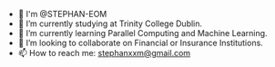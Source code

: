 - 👋 I'm @STEPHAN-EOM
- 🔭 I’m currently studying at Trinity College Dublin.
- 🌱 I’m currently learning Parallel Computing and Machine Learning.
- 👯 I’m looking to collaborate on Financial or Insurance Institutions.
- 📫 How to reach me: stephanxxm@gmail.com
